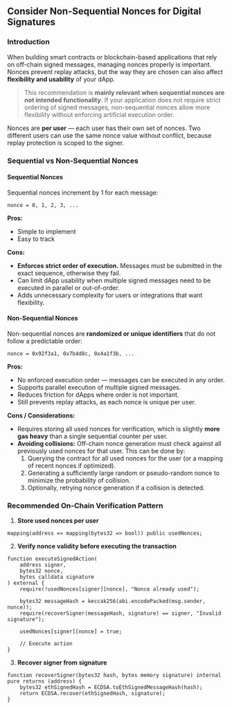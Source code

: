 ## Consider Non-Sequential Nonces for Digital Signatures

### Introduction

When building smart contracts or blockchain-based applications that rely on off-chain signed messages, managing nonces properly is important. Nonces prevent replay attacks, but the way they are chosen can also affect **flexibility and usability** of your dApp.  

> This recommendation is **mainly relevant when sequential nonces are not intended functionality**. If your application does not require strict ordering of signed messages, non-sequential nonces allow more flexibility without enforcing artificial execution order.

Nonces are **per user** — each user has their own set of nonces. Two different users can use the same nonce value without conflict, because replay protection is scoped to the signer.


### Sequential vs Non-Sequential Nonces

#### Sequential Nonces

Sequential nonces increment by 1 for each message:

```text
nonce = 0, 1, 2, 3, ...
```

**Pros:**

- Simple to implement
- Easy to track

**Cons:**

- **Enforces strict order of execution.** Messages must be submitted in the exact sequence, otherwise they fail.
- Can limit dApp usability when multiple signed messages need to be executed in parallel or out-of-order.
- Adds unnecessary complexity for users or integrations that want flexibility.

#### Non-Sequential Nonces

Non-sequential nonces are **randomized or unique identifiers** that do not follow a predictable order:

```text
nonce = 0x92f3a1, 0x7b4d8c, 0x4a1f3b, ...
```

**Pros:**

- No enforced execution order — messages can be executed in any order.
- Supports parallel execution of multiple signed messages.
- Reduces friction for dApps where order is not important.
- Still prevents replay attacks, as each nonce is unique per user.

**Cons / Considerations:**

- Requires storing all used nonces for verification, which is slightly **more gas heavy** than a single sequential counter per user.
- **Avoiding collisions:** Off-chain nonce generation must check against all previously used nonces for that user. This can be done by:
  1. Querying the contract for all used nonces for the user (or a mapping of recent nonces if optimized).  
  2. Generating a sufficiently large random or pseudo-random nonce to minimize the probability of collision.  
  3. Optionally, retrying nonce generation if a collision is detected.


### Recommended On-Chain Verification Pattern

1. **Store used nonces per user**

```solidity
mapping(address => mapping(bytes32 => bool)) public usedNonces;
```

2. **Verify nonce validity before executing the transaction**

```solidity
function executeSignedAction(
    address signer,
    bytes32 nonce,
    bytes calldata signature
) external {
    require(!usedNonces[signer][nonce], "Nonce already used");

    bytes32 messageHash = keccak256(abi.encodePacked(msg.sender, nonce));
    require(recoverSigner(messageHash, signature) == signer, "Invalid signature");

    usedNonces[signer][nonce] = true;

    // Execute action
}
```

3. **Recover signer from signature**

```solidity
function recoverSigner(bytes32 hash, bytes memory signature) internal pure returns (address) {
    bytes32 ethSignedHash = ECDSA.toEthSignedMessageHash(hash);
    return ECDSA.recover(ethSignedHash, signature);
}
```